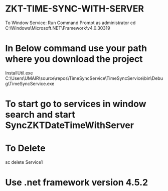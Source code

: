 # ZKT-TIME-SYNC-WITH-SERVER

To Window Service: Run Command Prompt as administrator
cd C:\Windows\Microsoft.NET\Framework\v4.0.30319


# In Below command use your path where you download the project
InstallUtil.exe C:\Users\UMAIR\source\repos\TimeSyncService\TimeSyncService\bin\Debug\TimeSyncService.exe

# To start go to services in window search and start SyncZKTDateTimeWithServer
# To Delete
sc delete Service1

# Use .net framework version 4.5.2